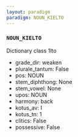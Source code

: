 ```yaml
---
layout: paradigm
paradigm: NOUN_KIELTO
---
```

### ` NOUN_KIELTO `

Dictionary class 1lto
* grade_dir: weaken
* plurale_tantum: False
* pos: NOUN
* stem_diphthong: None
* stem_vowel: None
* upos: NOUN
* harmony: back
* kotus_av: I
* kotus_tn: 1
* clitics: False
* possessive: False
